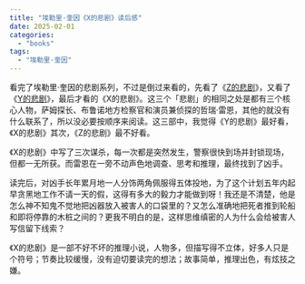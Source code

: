 ```yaml
---
title: "埃勒里·奎因《X的悲剧》读后感"
date: 2025-02-01
categories: 
  - "books"
tags: 
  - "埃勒里·奎因"
---
```


看完了埃勒里·奎因的悲剧系列，不过是倒过来看的，先看了《[Z的悲剧](https://www.jfsay.com/archives/2793.html)》，又看了《[Y的悲剧](https://www.jfsay.com/archives/2823.html)》，最后才看的《X的悲剧》。这三个「悲剧」的相同之处是都有三个核心人物，萨姆探长、布鲁诺地方检察官和演员兼侦探的哲瑞·雷恩，其他的就没有什么联系了，所以没必要按顺序来阅读。这三部中，我觉得《Y的悲剧》最好看，《X的悲剧》其次，《Z的悲剧》最不好看。  
  
《X的悲剧》中写了三次谋杀，每一次都是突然发生，警察很快到场并封锁现场，但都一无所获。而雷恩在一旁不动声色地调查、思考和推理，最终找到了凶手。  
  
读完后，对凶手长年累月地一人分饰两角佩服得五体投地，为了这个计划五年内起早贪黑地工作不请一天的假，这得有多大的毅力才能做到呀！我还是不清楚，他是怎么神不知鬼不觉地把凶器放入被害人的口袋里的？又怎么准确地把死者推到轮船和即将停靠的木桩之间的？更我不明白的是，这样思维缜密的人为什么会给被害人写信留下线索？  
  
《X的悲剧》是一部不好不坏的推理小说，人物多，但描写得不立体，好多人只是个符号；节奏比较缓慢，没有迫切要读完的想法；故事简单，推理出色，有炫技之嫌。
